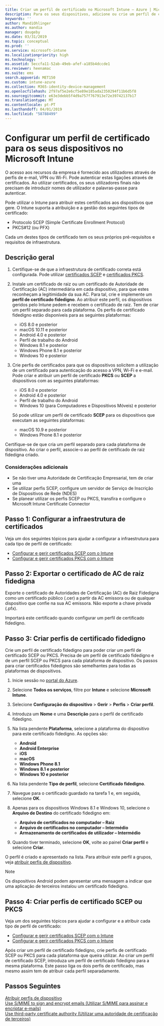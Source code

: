 ```yaml
---
title: Criar um perfil de certificado no Microsoft Intune – Azure | Microsoft Docs
description: Para os seus dispositivos, adicione ou crie um perfil de certificado ao configurar um ambiente de certificado SCEP ou PKCS, exporte o certificado público, crie o perfil no portal do Azure e, em seguida, atribua o SCEP ou PKCS ao perfil de certificado no Microsoft Intune no portal do Azure
keywords: ''
author: MandiOhlinger
ms.author: mandia
manager: dougeby
ms.date: 03/31/2019
ms.topic: conceptual
ms.prod: ''
ms.service: microsoft-intune
ms.localizationpriority: high
ms.technology: ''
ms.assetid: 5eccfa11-52ab-49eb-afef-a185b4dccde1
ms.reviewer: heenamac
ms.suite: ems
search.appverid: MET150
ms.custom: intune-azure
ms.collection: M365-identity-device-management
ms.openlocfilehash: 2f97af5e2e6cf5e89e185ada2350294f11b6d5f8
ms.sourcegitcommit: e63e3debb5f4d9a757f767913e72e39742137b17
ms.translationtype: MT
ms.contentlocale: pt-PT
ms.lasthandoff: 04/01/2019
ms.locfileid: "58788499"
---
```

# <a name="configure-a-certificate-profile-for-your-devices-in-microsoft-intune"></a>Configurar um perfil de certificado para os seus dispositivos no Microsoft Intune

O acesso aos recursos da empresa é fornecido aos utilizadores através de perfis de e-mail, VPN ou Wi-Fi. Pode autenticar estas ligações através de certificados. Ao utilizar certificados, os seus utilizadores finais não precisam de introduzir nomes de utilizador e palavras-passe para autenticar.

Pode utilizar o Intune para atribuir estes certificados aos dispositivos que gere. O Intune suporta a atribuição e a gestão dos seguintes tipos de certificado:

- Protocolo SCEP (Simple Certificate Enrollment Protocol)
- PKCS#12 (ou PFX)

Cada um destes tipos de certificado tem os seus próprios pré-requisitos e requisitos de infraestrutura.

## <a name="overview"></a>Descrição geral

1. Certifique-se de que a infraestrutura de certificado correta está configurada. Pode utilizar [certificados SCEP](certificates-scep-configure.md) e [certificados PKCS](certficates-pfx-configure.md).

2. Instale um certificado de raiz ou um certificado de Autoridade de Certificação (AC) intermediária em cada dispositivo, para que estes reconheçam a legitimidade da sua AC. Para tal, crie e implemente um **perfil de certificado fidedigno**. Ao atribuir este perfil, os dispositivos geridos pelo Intune pedem e recebem o certificado de raiz. Tem de criar um perfil separado para cada plataforma. Os perfis de certificado fidedigno estão disponíveis para as seguintes plataformas:

    - iOS 8.0 e posterior
    - macOS 10.11 e posterior
    - Android 4.0 e posterior
    - Perfil de trabalho do Android
    - Windows 8.1 e posterior
    - Windows Phone 8.1 e posterior
    - Windows 10 e posterior

3. Crie perfis de certificados para que os dispositivos solicitem a utilização de um certificado para autenticação do acesso a VPN, Wi-Fi e e-mail. Pode criar e atribuir um perfil de certificado **PKCS** ou **SCEP** a dispositivos com as seguintes plataformas:

   - iOS 8.0 e posterior
   - Android 4.0 e posterior
   - Perfil de trabalho do Android
   - Windows 10 (para Computadores e Dispositivos Móveis) e posterior

   Só pode utilizar um perfil de certificado **SCEP** para os dispositivos que executam as seguintes plataformas:

   - macOS 10.9 e posterior
   - Windows Phone 8.1 e posterior

Certifique-se de que cria um perfil separado para cada plataforma de dispositivo. Ao criar o perfil, associe-o ao perfil de certificado de raiz fidedigna criado.

### <a name="further-considerations"></a>Considerações adicionais

- Se não tiver uma Autoridade de Certificação Empresarial, tem de criar uma
- Se utilizar perfis SCEP, configure um servidor de Serviço de Inscrição de Dispositivos de Rede (NDES)
- Se planear utilizar os perfis SCEP ou PKCS, transfira e configure o Microsoft Intune Certificate Connector


## <a name="step-1-configure-your-certificate-infrastructure"></a>Passo 1: Configurar a infraestrutura de certificados

Veja um dos seguintes tópicos para ajudar a configurar a infraestrutura para cada tipo de perfil de certificado:

- [Configurar e gerir certificados SCEP com o Intune](certificates-scep-configure.md)
- [Configurar e gerir certificados PKCS com o Intune](certficates-pfx-configure.md)


## <a name="step-2-export-your-trusted-root-ca-certificate"></a>Passo 2: Exportar o certificado de AC de raiz fidedigna

Exporte o certificado de Autoridades de Certificação (AC) de Raiz Fidedigna como um certificado público (.cer) a partir da AC emissora ou de qualquer dispositivo que confie na sua AC emissora. Não exporte a chave privada (.pfx).

Importará este certificado quando configurar um perfil de certificado fidedigno.

## <a name="step-3-create-trusted-certificate-profiles"></a>Passo 3: Criar perfis de certificado fidedigno
Crie um perfil de certificado fidedigno para poder criar um perfil de certificado SCEP ou PKCS. Precisa de um perfil de certificado fidedigno e de um perfil SCEP ou PKCS para cada plataforma de dispositivo. Os passos para criar certificados fidedignos são semelhantes para todas as plataformas de dispositivos.

1. Inicie sessão no [portal do Azure](https://portal.azure.com).
2. Selecione **Todos os serviços**, filtre por **Intune** e selecione **Microsoft Intune**.
3. Selecione **Configuração do dispositivo** > **Gerir** > **Perfis** > **Criar perfil**.
4. Introduza um **Nome** e uma **Descrição** para o perfil de certificado fidedigno.
5. Na lista pendente **Plataforma**, selecione a plataforma do dispositivo para este certificado fidedigno. As opções são:

    - **Android**
    - **Android Enterprise**
    - **iOS**
    - **macOS**
    - **Windows Phone 8.1**
    - **Windows 8.1 e posterior**
    - **Windows 10 e posterior**

6. Na lista pendente **Tipo de perfil**, selecione **Certificado fidedigno**.
7. Navegue para o certificado guardado na tarefa 1 e, em seguida, selecione **OK**.
8. Apenas para os dispositivos Windows 8.1 e Windows 10, selecione o **Arquivo de Destino** do certificado fidedigno em:

    - **Arquivo de certificados no computador – Raiz**
    - **Arquivo de certificados no computador – Intermédio**
    - **Armazenamento de certificados de utilizador – Intermédio**

9. Quando tiver terminado, selecione **OK**, volte ao painel **Criar perfil** e selecione **Criar**.

O perfil é criado e apresentado na lista. Para atribuir este perfil a grupos, veja [atribuir perfis de dispositivo](device-profile-assign.md).

   >[!NOTE]
   > Os dispositivos Android podem apresentar uma mensagem a indicar que uma aplicação de terceiros instalou um certificado fidedigno.

## <a name="step-4-create-scep-or-pkcs-certificate-profiles"></a>Passo 4: Criar perfis de certificado SCEP ou PKCS

Veja um dos seguintes tópicos para ajudar a configurar e a atribuir cada tipo de perfil de certificado:

- [Configurar e gerir certificados SCEP com o Intune](certificates-scep-configure.md)
- [Configurar e gerir certificados PKCS com o Intune](certficates-pfx-configure.md)

Após criar um perfil de certificado fidedigno, crie perfis de certificado SCEP ou PKCS para cada plataforma que queira utilizar. Ao criar um perfil de certificado SCEP, introduza um perfil de certificado fidedigno para a mesma plataforma. Este passo liga os dois perfis de certificado, mas mesmo assim tem de atribuir cada perfil separadamente.

## <a name="next-steps"></a>Passos Seguintes
[Atribuir perfis de dispositivo](device-profile-assign.md)  
[Use S/MIME to sign and encrypt emails (Utilizar S/MIME para assinar e encriptar e-mails)](certificates-s-mime-encryption-sign.md)  
[Use third-party certificate authority (Utilizar uma autoridade de certificação de terceiros)](certificate-authority-add-scep-overview.md)
